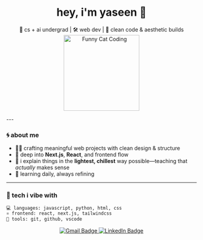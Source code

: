 <h1 align="center">hey, i'm yaseen 👋</h1>
<p align="center">
  🧠 cs + ai undergrad | 🛠️ web dev | 🖤 clean code & aesthetic builds<br />
<img src="https://media.giphy.com/media/v1.Y2lkPTc5MGI3NjExZ2x6bzU1aTZqbTV6OTFkcHhzbzlzcWlyczR2dDdqdWQ2MXEzYjNheSZlcD12MV9naWZzX3NlYXJjaCZjdD1n/q6RoNkLlFNjaw/giphy.gif" alt="Funny Cat Coding" width="200" />
</p>
---

### 🌀 about me

- 🧑‍💻 crafting meaningful web projects with clean design & structure  
- 🚀 deep into **Next.js**, **React**, and frontend flow  
- 🧠 i explain things in the **lightest, chillest** way possible—teaching that *actually* makes sense  
- 🔁 learning daily, always refining  

---

### 🧠 tech i vibe with

```bash
💻 languages: javascript, python, html, css
⚛️ frontend: react, next.js, tailwindcss
🔧 tools: git, github, vscode
```

<p align="center">
  <a href="mailto:youremail@gmail.com">
    <img src="https://img.shields.io/badge/Gmail-D14836?style=for-the-badge&logo=gmail&logoColor=white" alt="Gmail Badge"/>
  </a>
  <a href="https://linkedin.com/in/YOUR_LINK">
    <img src="https://img.shields.io/badge/LinkedIn-0077B5?style=for-the-badge&logo=linkedin&logoColor=white" alt="LinkedIn Badge"/>
  </a>
</p>
